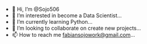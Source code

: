 - 👋 Hi, I’m @Sojo506
- 👀 I’m interested in become a Data Scientist... 
- 🐍 I’m currently learning Python...
- 🔭 I’m looking to collaborate on create new projects...
- 📫 How to reach me fabiansojowork@gmail.com...

<!---
Sojo506/Sojo506 is a ✨ special ✨ repository because its `README.md` (this file) appears on your GitHub profile.
You can click the Preview link to take a look at your changes.
--->
